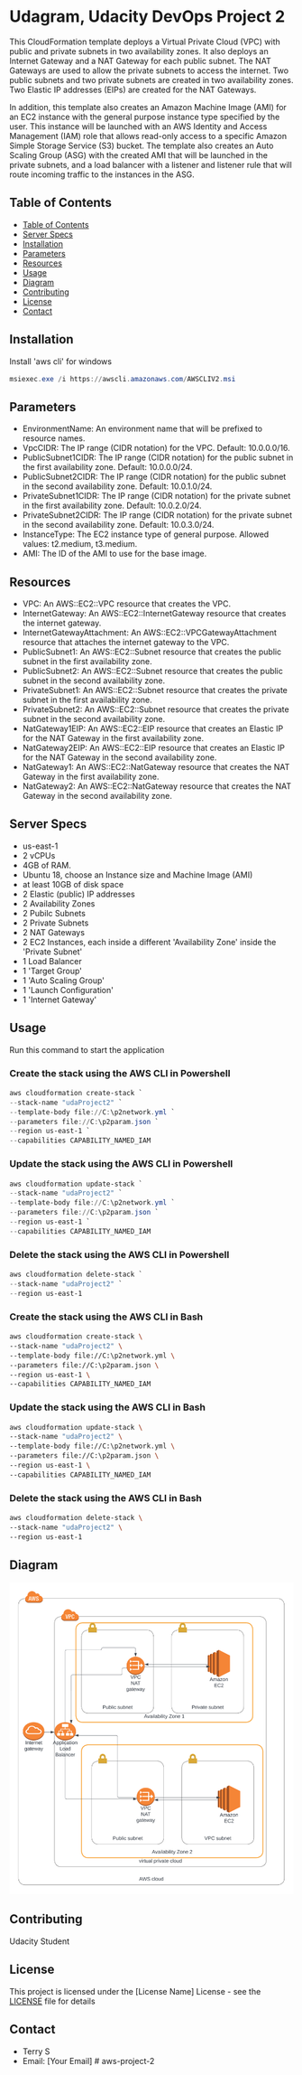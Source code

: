 # Udagram, Udacity DevOps Project 2
This CloudFormation template deploys a Virtual Private Cloud (VPC) with public and private subnets in two availability zones. It also deploys an Internet Gateway and a NAT Gateway for each public subnet. The NAT Gateways are used to allow the private subnets to access the internet. Two public subnets and two private subnets are created in two availability zones. Two Elastic IP addresses (EIPs) are created for the NAT Gateways.

In addition, this template also creates an Amazon Machine Image (AMI) for an EC2 instance with the general purpose instance type specified by the user. This instance will be launched with an AWS Identity and Access Management (IAM) role that allows read-only access to a specific Amazon Simple Storage Service (S3) bucket. The template also creates an Auto Scaling Group (ASG) with the created AMI that will be launched in the private subnets, and a load balancer with a listener and listener rule that will route incoming traffic to the instances in the ASG.

## Table of Contents
- [Table of Contents](#table-of-contents)
- [Server Specs](#server-specs)
- [Installation](#installation)
- [Parameters](#parameters)
- [Resources](#resources)
- [Usage](#usage)
- [Diagram](#diagram)
- [Contributing](#contributing)
- [License](#license)
- [Contact](#contact)

## Installation
Install 'aws cli' for windows
```powershell
msiexec.exe /i https://awscli.amazonaws.com/AWSCLIV2.msi
```

## Parameters

- EnvironmentName: An environment name that will be prefixed to resource names.
- VpcCIDR: The IP range (CIDR notation) for the VPC. Default: 10.0.0.0/16.
- PublicSubnet1CIDR: The IP range (CIDR notation) for the public subnet in the first availability zone. Default: 10.0.0.0/24.
- PublicSubnet2CIDR: The IP range (CIDR notation) for the public subnet in the second availability zone. Default: 10.0.1.0/24.
- PrivateSubnet1CIDR: The IP range (CIDR notation) for the private subnet in the first availability zone. Default: 10.0.2.0/24.
- PrivateSubnet2CIDR: The IP range (CIDR notation) for the private subnet in the second availability zone. Default: 10.0.3.0/24.
- InstanceType: The EC2 instance type of general purpose. Allowed values: t2.medium, t3.medium.
- AMI: The ID of the AMI to use for the base image.

## Resources

- VPC: An AWS::EC2::VPC resource that creates the VPC.
- InternetGateway: An AWS::EC2::InternetGateway resource that creates the internet gateway.
- InternetGatewayAttachment: An AWS::EC2::VPCGatewayAttachment resource that attaches the internet gateway to the VPC.
- PublicSubnet1: An AWS::EC2::Subnet resource that creates the public subnet in the first availability zone.
- PublicSubnet2: An AWS::EC2::Subnet resource that creates the public subnet in the second availability zone.
- PrivateSubnet1: An AWS::EC2::Subnet resource that creates the private subnet in the first availability zone.
- PrivateSubnet2: An AWS::EC2::Subnet resource that creates the private subnet in the second availability zone.
- NatGateway1EIP: An AWS::EC2::EIP resource that creates an Elastic IP for the NAT Gateway in the first availability zone.
- NatGateway2EIP: An AWS::EC2::EIP resource that creates an Elastic IP for the NAT Gateway in the second availability zone.
- NatGateway1: An AWS::EC2::NatGateway resource that creates the NAT Gateway in the first availability zone.
- NatGateway2: An AWS::EC2::NatGateway resource that creates the NAT Gateway in the second availability zone.

## Server Specs
- us-east-1
- 2 vCPUs 
- 4GB of RAM. 
- Ubuntu 18, choose an Instance size and Machine Image (AMI)
- at least 10GB of disk space 
- 2 Elastic (public) IP addresses
- 2 Availability Zones
- 2 Pubilc Subnets
- 2 Private Subnets
- 2 NAT Gateways
- 2 EC2 Instances, each inside a different 'Availability Zone' inside the 'Private Subnet'
- 1 Load Balancer
- 1 'Target Group'
- 1 'Auto Scaling Group'
- 1 'Launch Configuration'
- 1 'Internet Gateway'

## Usage

Run this command to start the application

### Create the stack using the AWS CLI in Powershell
```powershell
aws cloudformation create-stack `
--stack-name "udaProject2" `
--template-body file://C:\p2network.yml `
--parameters file://C:\p2param.json `
--region us-east-1 `
--capabilities CAPABILITY_NAMED_IAM

```


### Update the stack using the AWS CLI in Powershell
```powershell
aws cloudformation update-stack `
--stack-name "udaProject2" `
--template-body file://C:\p2network.yml `
--parameters file://C:\p2param.json `
--region us-east-1 `
--capabilities CAPABILITY_NAMED_IAM
```


### Delete the stack using the AWS CLI in Powershell
```powershell
aws cloudformation delete-stack `
--stack-name "udaProject2" `
--region us-east-1
```


### Create the stack using the AWS CLI in Bash
```bash
aws cloudformation create-stack \
--stack-name "udaProject2" \
--template-body file://C:\p2network.yml \
--parameters file://C:\p2param.json \
--region us-east-1 \
--capabilities CAPABILITY_NAMED_IAM
```


### Update the stack using the AWS CLI in Bash
```bash
aws cloudformation update-stack \
--stack-name "udaProject2" \
--template-body file://C:\p2network.yml \
--parameters file://C:\p2param.json \
--region us-east-1 \
--capabilities CAPABILITY_NAMED_IAM
```


### Delete the stack using the AWS CLI in Bash
```bash
aws cloudformation delete-stack \
--stack-name "udaProject2" \
--region us-east-1
```


## Diagram

![Diagram](./pic/udagramProject2.png)

## Contributing

Udacity Student

## License

This project is licensed under the [License Name] License - see the [LICENSE](LICENSE) file for details

## Contact

- Terry S
- Email: [Your Email]
#   a w s - p r o j e c t - 2 
 
 